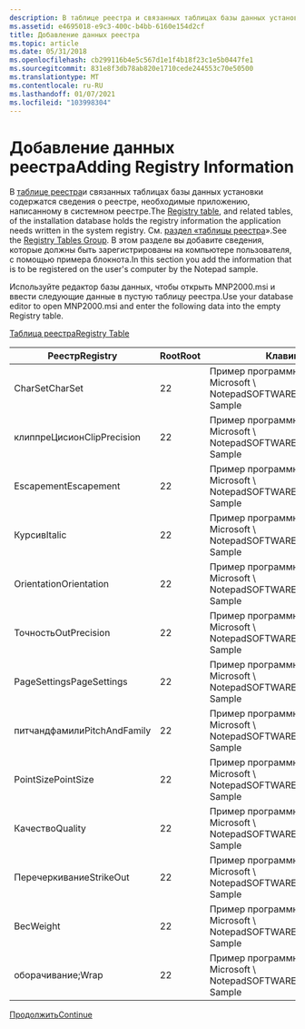 ```yaml
---
description: В таблице реестра и связанных таблицах базы данных установки содержатся сведения о реестре, необходимые приложению, написанному в системном реестре.
ms.assetid: e4695018-e9c3-400c-b4bb-6160e154d2cf
title: Добавление данных реестра
ms.topic: article
ms.date: 05/31/2018
ms.openlocfilehash: cb299116b4e5c567d1e1f4b18f23c1e5b0447fe1
ms.sourcegitcommit: 831e8f3db78ab820e1710cede244553c70e50500
ms.translationtype: MT
ms.contentlocale: ru-RU
ms.lasthandoff: 01/07/2021
ms.locfileid: "103998304"
---
```

# <a name="adding-registry-information"></a><span data-ttu-id="68963-103">Добавление данных реестра</span><span class="sxs-lookup"><span data-stu-id="68963-103">Adding Registry Information</span></span>

<span data-ttu-id="68963-104">В [таблице реестра](registry-table.md)и связанных таблицах базы данных установки содержатся сведения о реестре, необходимые приложению, написанному в системном реестре.</span><span class="sxs-lookup"><span data-stu-id="68963-104">The [Registry table](registry-table.md), and related tables, of the installation database holds the registry information the application needs written in the system registry.</span></span> <span data-ttu-id="68963-105">См. [раздел «таблицы реестра](registry-tables-group.md)».</span><span class="sxs-lookup"><span data-stu-id="68963-105">See the [Registry Tables Group](registry-tables-group.md).</span></span> <span data-ttu-id="68963-106">В этом разделе вы добавите сведения, которые должны быть зарегистрированы на компьютере пользователя, с помощью примера блокнота.</span><span class="sxs-lookup"><span data-stu-id="68963-106">In this section you add the information that is to be registered on the user's computer by the Notepad sample.</span></span>

<span data-ttu-id="68963-107">Используйте редактор базы данных, чтобы открыть MNP2000.msi и ввести следующие данные в пустую таблицу реестра.</span><span class="sxs-lookup"><span data-stu-id="68963-107">Use your database editor to open MNP2000.msi and enter the following data into the empty Registry table.</span></span>

[<span data-ttu-id="68963-108">Таблица реестра</span><span class="sxs-lookup"><span data-stu-id="68963-108">Registry Table</span></span>](registry-table.md)



| <span data-ttu-id="68963-109">Реестр</span><span class="sxs-lookup"><span data-stu-id="68963-109">Registry</span></span>       | <span data-ttu-id="68963-110">Root</span><span class="sxs-lookup"><span data-stu-id="68963-110">Root</span></span> | <span data-ttu-id="68963-111">Клавиши</span><span class="sxs-lookup"><span data-stu-id="68963-111">Key</span></span>                                 | <span data-ttu-id="68963-112">Название</span><span class="sxs-lookup"><span data-stu-id="68963-112">Name</span></span>             | <span data-ttu-id="68963-113">Значение</span><span class="sxs-lookup"><span data-stu-id="68963-113">Value</span></span>    | <span data-ttu-id="68963-114">Компонент\_</span><span class="sxs-lookup"><span data-stu-id="68963-114">Component\_</span></span> |
|----------------|------|-------------------------------------|------------------|----------|-------------|
| <span data-ttu-id="68963-115">CharSet</span><span class="sxs-lookup"><span data-stu-id="68963-115">CharSet</span></span>        | <span data-ttu-id="68963-116">2</span><span class="sxs-lookup"><span data-stu-id="68963-116">2</span></span>    | <span data-ttu-id="68963-117">Пример программного обеспечения \\ Microsoft \\ Notepad</span><span class="sxs-lookup"><span data-stu-id="68963-117">SOFTWARE\\Microsoft\\Notepad Sample</span></span> | <span data-ttu-id="68963-118">лфчарсет</span><span class="sxs-lookup"><span data-stu-id="68963-118">lfCharSet</span></span>        | <span data-ttu-id="68963-119">\#0</span><span class="sxs-lookup"><span data-stu-id="68963-119">\#0</span></span>      | <span data-ttu-id="68963-120">Блокнот</span><span class="sxs-lookup"><span data-stu-id="68963-120">Notepad</span></span>     |
| <span data-ttu-id="68963-121">клиппреЦисион</span><span class="sxs-lookup"><span data-stu-id="68963-121">ClipPrecision</span></span>  | <span data-ttu-id="68963-122">2</span><span class="sxs-lookup"><span data-stu-id="68963-122">2</span></span>    | <span data-ttu-id="68963-123">Пример программного обеспечения \\ Microsoft \\ Notepad</span><span class="sxs-lookup"><span data-stu-id="68963-123">SOFTWARE\\Microsoft\\Notepad Sample</span></span> | <span data-ttu-id="68963-124">лфклиппреЦисион</span><span class="sxs-lookup"><span data-stu-id="68963-124">lfClipPrecision</span></span>  | <span data-ttu-id="68963-125">\#2</span><span class="sxs-lookup"><span data-stu-id="68963-125">\#2</span></span>      | <span data-ttu-id="68963-126">Блокнот</span><span class="sxs-lookup"><span data-stu-id="68963-126">Notepad</span></span>     |
| <span data-ttu-id="68963-127">Escapement</span><span class="sxs-lookup"><span data-stu-id="68963-127">Escapement</span></span>     | <span data-ttu-id="68963-128">2</span><span class="sxs-lookup"><span data-stu-id="68963-128">2</span></span>    | <span data-ttu-id="68963-129">Пример программного обеспечения \\ Microsoft \\ Notepad</span><span class="sxs-lookup"><span data-stu-id="68963-129">SOFTWARE\\Microsoft\\Notepad Sample</span></span> | <span data-ttu-id="68963-130">лффаценаме</span><span class="sxs-lookup"><span data-stu-id="68963-130">lfFaceName</span></span>       | <span data-ttu-id="68963-131">фикседсис</span><span class="sxs-lookup"><span data-stu-id="68963-131">FixedSys</span></span> | <span data-ttu-id="68963-132">Блокнот</span><span class="sxs-lookup"><span data-stu-id="68963-132">Notepad</span></span>     |
| <span data-ttu-id="68963-133">Курсив</span><span class="sxs-lookup"><span data-stu-id="68963-133">Italic</span></span>         | <span data-ttu-id="68963-134">2</span><span class="sxs-lookup"><span data-stu-id="68963-134">2</span></span>    | <span data-ttu-id="68963-135">Пример программного обеспечения \\ Microsoft \\ Notepad</span><span class="sxs-lookup"><span data-stu-id="68963-135">SOFTWARE\\Microsoft\\Notepad Sample</span></span> | <span data-ttu-id="68963-136">лфиталик</span><span class="sxs-lookup"><span data-stu-id="68963-136">lfItalic</span></span>         | <span data-ttu-id="68963-137">\#0</span><span class="sxs-lookup"><span data-stu-id="68963-137">\#0</span></span>      | <span data-ttu-id="68963-138">Блокнот</span><span class="sxs-lookup"><span data-stu-id="68963-138">Notepad</span></span>     |
| <span data-ttu-id="68963-139">Orientation</span><span class="sxs-lookup"><span data-stu-id="68963-139">Orientation</span></span>    | <span data-ttu-id="68963-140">2</span><span class="sxs-lookup"><span data-stu-id="68963-140">2</span></span>    | <span data-ttu-id="68963-141">Пример программного обеспечения \\ Microsoft \\ Notepad</span><span class="sxs-lookup"><span data-stu-id="68963-141">SOFTWARE\\Microsoft\\Notepad Sample</span></span> | <span data-ttu-id="68963-142">лфориентатион</span><span class="sxs-lookup"><span data-stu-id="68963-142">lfOrientation</span></span>    | <span data-ttu-id="68963-143">\#0</span><span class="sxs-lookup"><span data-stu-id="68963-143">\#0</span></span>      | <span data-ttu-id="68963-144">Блокнот</span><span class="sxs-lookup"><span data-stu-id="68963-144">Notepad</span></span>     |
| <span data-ttu-id="68963-145">Точность</span><span class="sxs-lookup"><span data-stu-id="68963-145">OutPrecision</span></span>   | <span data-ttu-id="68963-146">2</span><span class="sxs-lookup"><span data-stu-id="68963-146">2</span></span>    | <span data-ttu-id="68963-147">Пример программного обеспечения \\ Microsoft \\ Notepad</span><span class="sxs-lookup"><span data-stu-id="68963-147">SOFTWARE\\Microsoft\\Notepad Sample</span></span> | <span data-ttu-id="68963-148">лфаутпреЦисион</span><span class="sxs-lookup"><span data-stu-id="68963-148">lfOutPrecision</span></span>   | <span data-ttu-id="68963-149">\#1</span><span class="sxs-lookup"><span data-stu-id="68963-149">\#1</span></span>      | <span data-ttu-id="68963-150">Блокнот</span><span class="sxs-lookup"><span data-stu-id="68963-150">Notepad</span></span>     |
| <span data-ttu-id="68963-151">PageSettings</span><span class="sxs-lookup"><span data-stu-id="68963-151">PageSettings</span></span>   | <span data-ttu-id="68963-152">2</span><span class="sxs-lookup"><span data-stu-id="68963-152">2</span></span>    | <span data-ttu-id="68963-153">Пример программного обеспечения \\ Microsoft \\ Notepad</span><span class="sxs-lookup"><span data-stu-id="68963-153">SOFTWARE\\Microsoft\\Notepad Sample</span></span> | <span data-ttu-id="68963-154">фсавепажесеттинг</span><span class="sxs-lookup"><span data-stu-id="68963-154">fSavePageSetting</span></span> | <span data-ttu-id="68963-155">\#0</span><span class="sxs-lookup"><span data-stu-id="68963-155">\#0</span></span>      | <span data-ttu-id="68963-156">Блокнот</span><span class="sxs-lookup"><span data-stu-id="68963-156">Notepad</span></span>     |
| <span data-ttu-id="68963-157">питчандфамили</span><span class="sxs-lookup"><span data-stu-id="68963-157">PitchAndFamily</span></span> | <span data-ttu-id="68963-158">2</span><span class="sxs-lookup"><span data-stu-id="68963-158">2</span></span>    | <span data-ttu-id="68963-159">Пример программного обеспечения \\ Microsoft \\ Notepad</span><span class="sxs-lookup"><span data-stu-id="68963-159">SOFTWARE\\Microsoft\\Notepad Sample</span></span> | <span data-ttu-id="68963-160">лфпитчандфамили</span><span class="sxs-lookup"><span data-stu-id="68963-160">lfPitchAndFamily</span></span> | <span data-ttu-id="68963-161">\#49</span><span class="sxs-lookup"><span data-stu-id="68963-161">\#49</span></span>     | <span data-ttu-id="68963-162">Блокнот</span><span class="sxs-lookup"><span data-stu-id="68963-162">Notepad</span></span>     |
| <span data-ttu-id="68963-163">PointSize</span><span class="sxs-lookup"><span data-stu-id="68963-163">PointSize</span></span>      | <span data-ttu-id="68963-164">2</span><span class="sxs-lookup"><span data-stu-id="68963-164">2</span></span>    | <span data-ttu-id="68963-165">Пример программного обеспечения \\ Microsoft \\ Notepad</span><span class="sxs-lookup"><span data-stu-id="68963-165">SOFTWARE\\Microsoft\\Notepad Sample</span></span> | <span data-ttu-id="68963-166">ипоинтсизе</span><span class="sxs-lookup"><span data-stu-id="68963-166">iPointSize</span></span>       | <span data-ttu-id="68963-167">\#120</span><span class="sxs-lookup"><span data-stu-id="68963-167">\#120</span></span>    | <span data-ttu-id="68963-168">Блокнот</span><span class="sxs-lookup"><span data-stu-id="68963-168">Notepad</span></span>     |
| <span data-ttu-id="68963-169">Качество</span><span class="sxs-lookup"><span data-stu-id="68963-169">Quality</span></span>        | <span data-ttu-id="68963-170">2</span><span class="sxs-lookup"><span data-stu-id="68963-170">2</span></span>    | <span data-ttu-id="68963-171">Пример программного обеспечения \\ Microsoft \\ Notepad</span><span class="sxs-lookup"><span data-stu-id="68963-171">SOFTWARE\\Microsoft\\Notepad Sample</span></span> | <span data-ttu-id="68963-172">лфкуалити</span><span class="sxs-lookup"><span data-stu-id="68963-172">lfQuality</span></span>        | <span data-ttu-id="68963-173">\#2</span><span class="sxs-lookup"><span data-stu-id="68963-173">\#2</span></span>      | <span data-ttu-id="68963-174">Блокнот</span><span class="sxs-lookup"><span data-stu-id="68963-174">Notepad</span></span>     |
| <span data-ttu-id="68963-175">Перечеркивание</span><span class="sxs-lookup"><span data-stu-id="68963-175">StrikeOut</span></span>      | <span data-ttu-id="68963-176">2</span><span class="sxs-lookup"><span data-stu-id="68963-176">2</span></span>    | <span data-ttu-id="68963-177">Пример программного обеспечения \\ Microsoft \\ Notepad</span><span class="sxs-lookup"><span data-stu-id="68963-177">SOFTWARE\\Microsoft\\Notepad Sample</span></span> | <span data-ttu-id="68963-178">лфстрикеаут</span><span class="sxs-lookup"><span data-stu-id="68963-178">lfStrikeOut</span></span>      | <span data-ttu-id="68963-179">\#0</span><span class="sxs-lookup"><span data-stu-id="68963-179">\#0</span></span>      | <span data-ttu-id="68963-180">Блокнот</span><span class="sxs-lookup"><span data-stu-id="68963-180">Notepad</span></span>     |
| <span data-ttu-id="68963-181">Вес</span><span class="sxs-lookup"><span data-stu-id="68963-181">Weight</span></span>         | <span data-ttu-id="68963-182">2</span><span class="sxs-lookup"><span data-stu-id="68963-182">2</span></span>    | <span data-ttu-id="68963-183">Пример программного обеспечения \\ Microsoft \\ Notepad</span><span class="sxs-lookup"><span data-stu-id="68963-183">SOFTWARE\\Microsoft\\Notepad Sample</span></span> | <span data-ttu-id="68963-184">лфвеигхт</span><span class="sxs-lookup"><span data-stu-id="68963-184">lfWeight</span></span>         | <span data-ttu-id="68963-185">\#400</span><span class="sxs-lookup"><span data-stu-id="68963-185">\#400</span></span>    | <span data-ttu-id="68963-186">Блокнот</span><span class="sxs-lookup"><span data-stu-id="68963-186">Notepad</span></span>     |
| <span data-ttu-id="68963-187">оборачивание;</span><span class="sxs-lookup"><span data-stu-id="68963-187">Wrap</span></span>           | <span data-ttu-id="68963-188">2</span><span class="sxs-lookup"><span data-stu-id="68963-188">2</span></span>    | <span data-ttu-id="68963-189">Пример программного обеспечения \\ Microsoft \\ Notepad</span><span class="sxs-lookup"><span data-stu-id="68963-189">SOFTWARE\\Microsoft\\Notepad Sample</span></span> | <span data-ttu-id="68963-190">фврап</span><span class="sxs-lookup"><span data-stu-id="68963-190">fWrap</span></span>            | <span data-ttu-id="68963-191">\#0</span><span class="sxs-lookup"><span data-stu-id="68963-191">\#0</span></span>      | <span data-ttu-id="68963-192">Блокнот</span><span class="sxs-lookup"><span data-stu-id="68963-192">Notepad</span></span>     |



 

[<span data-ttu-id="68963-193">Продолжить</span><span class="sxs-lookup"><span data-stu-id="68963-193">Continue</span></span>](specifying-shortcuts.md)

 

 



